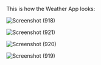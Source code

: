 This is how the Weather App looks:

![Screenshot (918)](https://github.com/user-attachments/assets/34540eef-9b04-47fa-bc1a-107a0569bc9c)

![Screenshot (921)](https://github.com/user-attachments/assets/1e790924-6988-46fa-84ee-b6dd8e188334)

![Screenshot (920)](https://github.com/user-attachments/assets/d9e2716c-109c-4732-8dfc-3161b9643581)

![Screenshot (919)](https://github.com/user-attachments/assets/9736c00b-f82e-4eec-92b5-26ee550df492)

